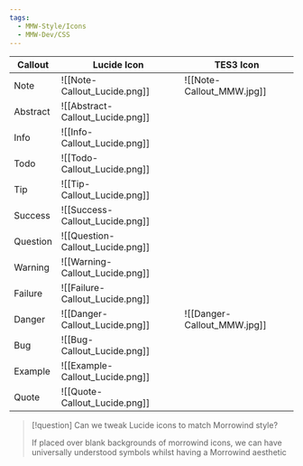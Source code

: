 ```yaml
---
tags:
  - MMW-Style/Icons
  - MMW-Dev/CSS
---
```


| Callout  | Lucide Icon                      | TES3 Icon                   |
| -------- | -------------------------------- | --------------------------- |
| Note     | ![[Note-Callout_Lucide.png]]     | ![[Note-Callout_MMW.jpg]]   |
| Abstract | ![[Abstract-Callout_Lucide.png]] |                             |
| Info     | ![[Info-Callout_Lucide.png]]     |                             |
| Todo     | ![[Todo-Callout_Lucide.png]]     |                             |
| Tip      | ![[Tip-Callout_Lucide.png]]      |                             |
| Success  | ![[Success-Callout_Lucide.png]]  |                             |
| Question | ![[Question-Callout_Lucide.png]] |                             |
| Warning  | ![[Warning-Callout_Lucide.png]]  |                             |
| Failure  | ![[Failure-Callout_Lucide.png]]  |                             |
| Danger   | ![[Danger-Callout_Lucide.png]]   | ![[Danger-Callout_MMW.jpg]] |
| Bug      | ![[Bug-Callout_Lucide.png]]      |                             |
| Example  | ![[Example-Callout_Lucide.png]]  |                             |
| Quote    | ![[Quote-Callout_Lucide.png]]    |                             |

> [!question] Can we tweak Lucide icons to match Morrowind style?
> 
> If placed over blank backgrounds of morrowind icons, we can have universally understood symbols whilst having a Morrowind aesthetic 
